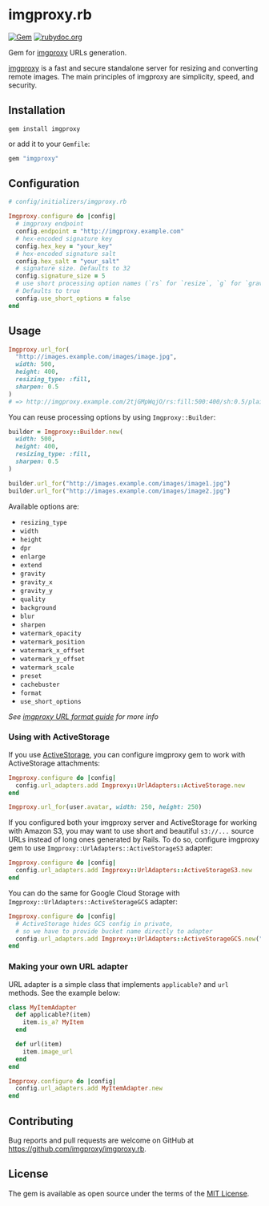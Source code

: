 # imgproxy.rb

[![Gem](https://img.shields.io/gem/v/imgproxy.svg?style=for-the-badge)](https://rubygems.org/gems/imgproxy) [![rubydoc.org](https://img.shields.io/badge/rubydoc-reference-blue.svg?style=for-the-badge)](https://www.rubydoc.info/gems/imgproxy/)

Gem for [imgproxy](https://github.com/DarthSim/imgproxy) URLs generation.

[imgproxy](https://github.com/DarthSim/imgproxy) is a fast and secure standalone server for resizing and converting remote images. The main principles of imgproxy are simplicity, speed, and security.

## Installation

```
gem install imgproxy
```

or add it to your `Gemfile`:

```ruby
gem "imgproxy"
```

## Configuration

```ruby
# config/initializers/imgproxy.rb

Imgproxy.configure do |config|
  # imgproxy endpoint
  config.endpoint = "http://imgproxy.example.com"
  # hex-encoded signature key
  config.hex_key = "your_key"
  # hex-encoded signature salt
  config.hex_salt = "your_salt"
  # signature size. Defaults to 32
  config.signature_size = 5
  # use short processing option names (`rs` for `resize`, `g` for `gravity`, etc).
  # Defaults to true
  config.use_short_options = false
end
```

## Usage

```ruby
Imgproxy.url_for(
  "http://images.example.com/images/image.jpg",
  width: 500,
  height: 400,
  resizing_type: :fill,
  sharpen: 0.5
)
# => http://imgproxy.example.com/2tjGMpWqjO/rs:fill:500:400/sh:0.5/plain/http://images.example.com/images/image.jpg
```

You can reuse processing options by using `Imgproxy::Builder`:

```ruby
builder = Imgproxy::Builder.new(
  width: 500,
  height: 400,
  resizing_type: :fill,
  sharpen: 0.5
)

builder.url_for("http://images.example.com/images/image1.jpg")
builder.url_for("http://images.example.com/images/image2.jpg")
```

Available options are:

* `resizing_type`
* `width`
* `height`
* `dpr`
* `enlarge`
* `extend`
* `gravity`
* `gravity_x`
* `gravity_y`
* `quality`
* `background`
* `blur`
* `sharpen`
* `watermark_opacity`
* `watermark_position`
* `watermark_x_offset`
* `watermark_y_offset`
* `watermark_scale`
* `preset`
* `cachebuster`
* `format`
* `use_short_options`

_See [imgproxy URL format guide](https://github.com/DarthSim/imgproxy/blob/master/docs/generating_the_url_advanced.md) for more info_

### Using with ActiveStorage

If you use [ActiveStorage](https://guides.rubyonrails.org/active_storage_overview.html), you can configure imgproxy gem to work with ActiveStorage attachments:

```ruby
Imgproxy.configure do |config|
  config.url_adapters.add Imgproxy::UrlAdapters::ActiveStorage.new
end

Imgproxy.url_for(user.avatar, width: 250, height: 250)
```

If you configured both your imgproxy server and ActiveStorage for working with Amazon S3, you may want to use short and beautiful `s3://...` source URLs instead of long ones generated by Rails. To do so, configure imgproxy gem to use `Imgproxy::UrlAdapters::ActiveStorageS3` adapter:

```ruby
Imgproxy.configure do |config|
  config.url_adapters.add Imgproxy::UrlAdapters::ActiveStorageS3.new
end
```

You can do the same for Google Cloud Storage with `Imgproxy::UrlAdapters::ActiveStorageGCS` adapter:

```ruby
Imgproxy.configure do |config|
  # ActiveStorage hides GCS config in private,
  # so we have to provide bucket name directly to adapter
  config.url_adapters.add Imgproxy::UrlAdapters::ActiveStorageGCS.new("my_bucket")
end
```

### Making your own URL adapter

URL adapter is a simple class that implements `applicable?` and `url` methods. See the example below:

```ruby
class MyItemAdapter
  def applicable?(item)
    item.is_a? MyItem
  end

  def url(item)
    item.image_url
  end
end

Imgproxy.configure do |config|
  config.url_adapters.add MyItemAdapter.new
end
```

## Contributing

Bug reports and pull requests are welcome on GitHub at https://github.com/imgproxy/imgproxy.rb.

## License
The gem is available as open source under the terms of the [MIT License](http://opensource.org/licenses/MIT).
